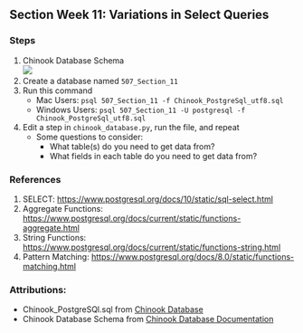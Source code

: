 ## Section Week 11: Variations in Select Queries

### Steps

1. Chinook Database Schema  
   ![](ChinookDatabaseSchema.png)
1. Create a database named `507_Section_11`
1. Run this command
    - Mac Users: `psql 507_Section_11 -f Chinook_PostgreSql_utf8.sql`
    - Windows Users: `psql 507_Section_11 -U postgresql -f Chinook_PostgreSql_utf8.sql`
1. Edit a step in `chinook_database.py`, run the file, and repeat
    - Some questions to consider:
        - What table(s) do you need to get data from?
        - What fields in each table do you need to get data from?


### References
1. SELECT: https://www.postgresql.org/docs/10/static/sql-select.html
1. Aggregate Functions: https://www.postgresql.org/docs/current/static/functions-aggregate.html
1. String Functions: https://www.postgresql.org/docs/current/static/functions-string.html
1. Pattern Matching: https://www.postgresql.org/docs/8.0/static/functions-matching.html

### Attributions:
- Chinook_PostgreSQl.sql from [Chinook Database](https://github.com/lerocha/chinook-database)
- Chinook Database Schema from [Chinook Database Documentation](https://chinookdatabase.codeplex.com/wikipage?title=Chinook_Schema&referringTitle=Documentation)
